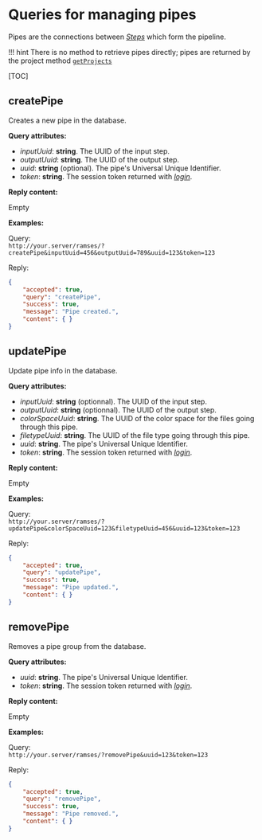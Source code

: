 # Queries for managing pipes

Pipes are the connections between *[Steps](steps.md)* which form the pipeline.

!!! hint
    There is no method to retrieve pipes directly; pipes are returned by the project method [`getProjects`](projects.md#getprojects)

[TOC]

## createPipe

Creates a new pipe in the database.

**Query attributes:**

- *inputUuid*: **string**. The UUID of the input step.
- *outputUuid*: **string**. The UUID of the output step.
- *uuid*: **string** (optional). The pipe's Universal Unique Identifier.
- *token*: **string**. The session token returned with [*login*](general.md#login).

**Reply content:**

Empty

**Examples:**

Query:  
`http://your.server/ramses/?createPipe&inputUuid=456&outputUuid=789&uuid=123&token=123`

Reply:

```json
{
    "accepted": true,
    "query": "createPipe",
    "success": true,
    "message": "Pipe created.",
    "content": { }
}
```

## updatePipe

Update pipe info in the database.

**Query attributes:**

- *inputUuid*: **string** (optionnal). The UUID of the input step.
- *outputUuid*: **string** (optionnal). The UUID of the output step.
- *colorSpaceUuid*: **string**. The UUID of the color space for the files going through this pipe.
- *filetypeUuid*: **string**. The UUID of the file type going through this pipe.
- *uuid*: **string**. The pipe's Universal Unique Identifier.
- *token*: **string**. The session token returned with [*login*](general.md#login).

**Reply content:**

Empty

**Examples:**

Query:  
`http://your.server/ramses/?updatePipe&colorSpaceUuid=123&filetypeUuid=456&uuid=123&token=123`

Reply:

```json
{
    "accepted": true,
    "query": "updatePipe",
    "success": true,
    "message": "Pipe updated.",
    "content": { }
}
```

## removePipe

Removes a pipe group from the database.

**Query attributes:**

- *uuid*: **string**. The pipe's Universal Unique Identifier.
- *token*: **string**. The session token returned with [*login*](general.md#login).

**Reply content:**

Empty

**Examples:**

Query:  
`http://your.server/ramses/?removePipe&uuid=123&token=123`

Reply:

```json
{
    "accepted": true,
    "query": "removePipe",
    "success": true,
    "message": "Pipe removed.",
    "content": { }
}
```
